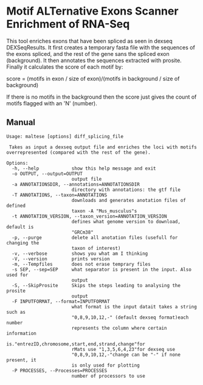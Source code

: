 # Motif ALTernative Exons Scanner Enrichment of RNA-Seq

This tool enriches exons that have been spliced as seen in dexseq DEXSeqResults.
It first creates a temporary fasta file with the sequences of the exons spliced, and the rest of the gene sans the spliced exon (background).
It then annotates the sequences extracted with prosite. Finally it calculates the score of each motif by:

score = (motifs in exon / size of exon)/(motifs in background / size of background)

If there is no motifs in the background then the score just gives the count of motifs flagged with an 'N' (number).

## Manual
```
Usage: maltese [options] diff_splicing_file

 Takes as input a dexseq output file and enriches the loci with motifs
overrepresented (compared with the rest of the gene).

Options:
  -h, --help            show this help message and exit
  -o OUTPUT, --output=OUTPUT
                        output file
  -a ANNOTATIONSDIR, --annotations=ANNOTATIONSDIR
                        directory with annotations: the gtf file
  -T ANNOTATIONS, --taxon=ANNOTATIONS
                        downloads and generates anotation files of defined
                        taxon -A "Mus_musculus"s
  -t ANNOTATION_VERSION, --taxon_version=ANNOTATION_VERSION
                        defines what genome version to download, default is
                        "GRCm38"
  -p, --purge           delete all anotation files (usefull for changing the
                        taxon of interest)
  -v, --verbose         shows you what am I thinking
  -V, --version         prints version
  -m, --Tempfiles       does not erase temprary files
  -s SEP, --sep=SEP     what separator is present in the input. Also used for
                        output
  -S, --SkipProsite     Skips the steps leading to analysing the prosite
                        output
  -F INPUTFORMAT, --format=INPUTFORMAT
                        what format is the input datait takes a string such as
                        "0,8,9,10,12,-" (default dexseq format)each number
                        represents the column where certain information
                        is."entrezID,chromosome,start,end,strand,change"for
                        rMats use "1,3,5,6,4,23"for dexseq use
                        "0,8,9,10,12,-"change can be "-" if none present, it
                        is only used for plotting
  -P PROCESSES, --Processes=PROCESSES
                        number of processors to use

```




